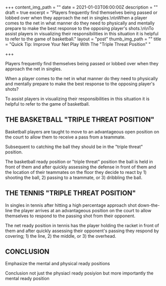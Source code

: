 +++
content_img_path = ""
date = 2021-01-03T06:00:00Z
description = ""
draft = true
excerpt = "Players frequently find themselves being passed or lobbed over when they approach the net in singles.\n\nWhen a player comes to the net in what manner do they need to physically and mentally prepare to make the best response to the opposing player's shots.\n\nTo assist players in visualizing their responsibilities in this situation it is helpful to refer to the game of basketball."
layout = "post"
thumb_img_path = ""
title = "Quick Tip: Improve Your Net Play With The \"Triple Threat Position\" "

+++

Players frequently find themselves being passed or lobbed over when they approach the net in singles.

When a player comes to the net in what manner do they need to physically and mentally prepare to make the best response to the opposing player's shots?

To assist players in visualizing their responsibilities in this situation it is helpful to refer to the game of basketball.

## THE BASKETBALL "TRIPLE THREAT POSITION"

Basketball players are taught to move to an advantageous open position on the court to allow them to receive a pass from a teammate.

Subsequent to catching the ball they should be in the "triple threat" position.

The basketball ready position or "triple threat" position the ball is held in front of them and after quickly assessing the defense in front of them and the location of their teammates on the floor they decide to react by 1) shooting the ball, 2) passing to a teammate, or 3) dribbling the ball.

## THE TENNIS "TRIPLE THREAT POSITION"

In singles in tennis after hitting a high percentage approach shot down-the-line the player arrives at an advantageous position on the court to allow themselves to respond to the passing shot from their opponent.

The net ready position in tennis has the player holding the racket in front of them and after quickly assessing their opponent's passing they respond by covering; 1) the line, 2) the middle, or 3) the overhead.

## CONCLUSION

Emphasize the mental and physical ready positions

Conclusion not just the physiacl ready posiyion but more importantly the mental ready position